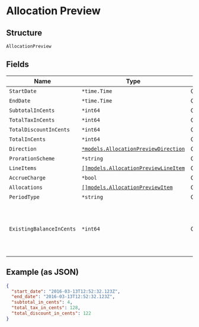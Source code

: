 
# Allocation Preview

## Structure

`AllocationPreview`

## Fields

| Name | Type | Tags | Description |
|  --- | --- | --- | --- |
| `StartDate` | `*time.Time` | Optional | - |
| `EndDate` | `*time.Time` | Optional | - |
| `SubtotalInCents` | `*int64` | Optional | - |
| `TotalTaxInCents` | `*int64` | Optional | - |
| `TotalDiscountInCents` | `*int64` | Optional | - |
| `TotalInCents` | `*int64` | Optional | - |
| `Direction` | [`*models.AllocationPreviewDirection`](../../doc/models/allocation-preview-direction.md) | Optional | - |
| `ProrationScheme` | `*string` | Optional | - |
| `LineItems` | [`[]models.AllocationPreviewLineItem`](../../doc/models/allocation-preview-line-item.md) | Optional | - |
| `AccrueCharge` | `*bool` | Optional | - |
| `Allocations` | [`[]models.AllocationPreviewItem`](../../doc/models/allocation-preview-item.md) | Optional | - |
| `PeriodType` | `*string` | Optional | - |
| `ExistingBalanceInCents` | `*int64` | Optional | An integer representing the amount of the subscription's current balance |

## Example (as JSON)

```json
{
  "start_date": "2016-03-13T12:52:32.123Z",
  "end_date": "2016-03-13T12:52:32.123Z",
  "subtotal_in_cents": 4,
  "total_tax_in_cents": 128,
  "total_discount_in_cents": 122
}
```

